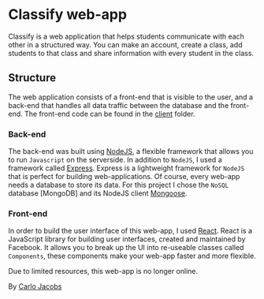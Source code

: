 # Classify web-app
Classify is a web application that helps students communicate with each other in a structured way. You can make an account, create a class, add students to that class and share information with every student in the class.

## Structure
The web application consists of a front-end that is visible to the user, and a back-end that handles all data traffic between the database and the front-end. The front-end code can be found in the [client](https://github.com/carlojacobs/classify/tree/master/client) folder.
### Back-end
The back-end was built using [NodeJS](https://nodejs.org/en/), a flexible framework that allows you to run `Javascript` on the serverside. In addition to `NodeJS`, I used a framework called [Express](https://expressjs.com/). Express is a lightweight framework for `NodeJS` that is perfect for building web-applications. Of course, every web-app needs a database to store its data. For this project I chose the `NoSQL` database [MongoDB] and its NodeJS client [Mongoose](https://mongoosejs.com/).
### Front-end
In order to build the user interface of this web-app, I used [React](https://reactjs.org/). React is a JavaScript library for building user interfaces, created and maintained by Facebook. It allows you to break up the UI into re-useable classes called `Components`, these components make your web-app faster and more flexible.

Due to limited resources, this web-app is no longer online.

By [Carlo Jacobs](http://www.carlojacobs.ga)
